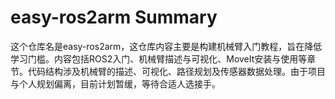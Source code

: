 # easy-ros2arm Summary

这个仓库名是easy-ros2arm，这仓库内容主要是构建机械臂入门教程，旨在降低学习门槛。内容包括ROS2入门、机械臂描述与可视化、MoveIt安装与使用等章节。代码结构涉及机械臂的描述、可视化、路径规划及传感器数据处理。由于项目与个人规划偏离，目前计划暂缓，等待合适人选接手。